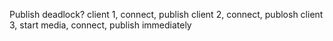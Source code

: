 Publish deadlock?
    client 1, connect, publish
    client 2, connect, publosh
    client 3, start media, connect, publish immediately
